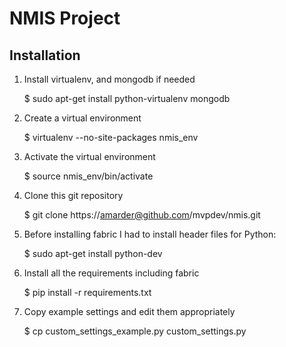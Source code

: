 NMIS Project
============

Installation
------------
1. Install virtualenv, and mongodb if needed

    $ sudo apt-get install python-virtualenv mongodb

2. Create a virtual environment

    $ virtualenv --no-site-packages nmis_env

3. Activate the virtual environment

    $ source nmis_env/bin/activate

4. Clone this git repository

    $ git clone https://amarder@github.com/mvpdev/nmis.git

5. Before installing fabric I had to install header files for Python:

    $ sudo apt-get install python-dev

6. Install all the requirements including fabric

    $ pip install -r requirements.txt

7. Copy example settings and edit them appropriately

    $ cp custom_settings_example.py custom_settings.py

